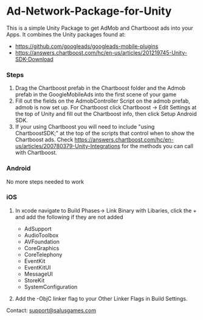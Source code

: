 # Ad-Network-Package-for-Unity

This is a simple Unity Package to get AdMob and Chartboost ads into your Apps. It combines the Unity packages found at:
* https://github.com/googleads/googleads-mobile-plugins 
* https://answers.chartboost.com/hc/en-us/articles/201219745-Unity-SDK-Download

### Steps

1. Drag the Chartboost prefab in the Chartboost folder and the Admob prefab in the GoogleMobileAds into the first scene of your game
2. Fill out the fields on the AdmobController Script on the admob prefab, admob is now set up. For Chartboost click Chartboost -> Edit Settings at the top of Unity and fill out the Chartboost info, then click Setup Android SDK.
3. If your using Chartboost you will need to include "using ChartboostSDK;" at the top of the scripts that control when to show the Chartboost ads. Check https://answers.chartboost.com/hc/en-us/articles/200780379-Unity-Integrations for the methods you can call with Chartboost.

### Android
No more steps needed to work

### iOS
1. In xcode navigate to Build Phases-> Link Binary with Libaries, click the + and add the following if they are not added
    * AdSupport
    * AudioToolbox
    * AVFoundation
    * CoreGraphics
    * CoreTelephony
    * EventKit
    * EventKitUI
    * MessageUI
    * StoreKit
    * SystemConfiguration

2. Add the -ObjC linker flag to your Other Linker Flags in Build Settings.

Contact: support@salusgames.com
